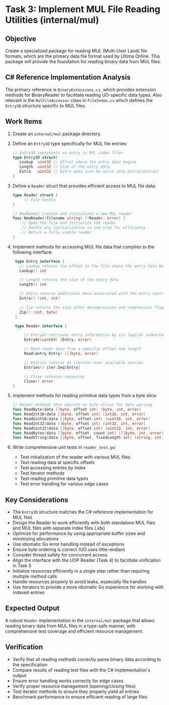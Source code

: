 # Task 3: Implement MUL File Reading Utilities (internal/mul)

## Objective

Create a specialized package for reading MUL (Multi-User Land) file formats, which are the primary data file format used by Ultima Online. This package will provide the foundation for reading binary data from MUL files.

## C# Reference Implementation Analysis

The primary reference is `BinaryExtensions.cs`, which provides extension methods for BinaryReader to facilitate reading UO-specific data types. Also relevant is the `MulFileAccessor` class in `FileIndex.cs` which defines the `Entry3D` structure specific to MUL files.

## Work Items

1. Create an `internal/mul` package directory.

2. Define an `Entry3D` type specifically for MUL file entries:

   ```go
   // Entry3D represents an entry in MUL index files
   type Entry3D struct{
      Lookup  uint32 // Offset where the entry data begins
      Length  uint32 // Size of the entry data
      Extra   uint32 // Extra data (can be split into Extra1/Extra2)
   }
   ```

3. Define a `Reader` struct that provides efficient access to MUL file data:

   ```go
   type Reader struct {
        // File handle
   }

   // NewReader creates and initializes a new MUL reader
   func NewReader(filename string) (*Reader, error) {
       // Open the file and initialize the reader
       // Handle any initialization in one step for efficiency
       // Return a fully usable reader
   }
   ```

4. Implement methods for accessing MUL file data that complies to the following interface:

   ```go
    type Entry interface {
      // Lookup returns the offset in the file where the entry data begins
      Lookup() int

      // Length returns the size of the entry data
      Length() int

      // Extra returns additional data associated with the entry (extra1, extra2)
      Extra() (int, int)

      // Zip returns the size after decompression and compression flag (0=none, 1=zlib, 2=mythic)
      Zip() (int, byte)
    }

    type Reader interface {

        // EntryAt retrieves entry information by its logical index/hash
        EntryAt(uint64) (Entry, error)

        // Read reads data from a specific offset and length
        Read(entry Entry) ([]byte, error)

        // Entries returns an iterator over available entries
        Entries() iter.Seq[Entry]

        // Close releases resources
        Close() error
   }
   ```

5. Implement methods for reading primitive data types from a byte slice:

   ```go
   // Helper methods that operate on byte slices for data parsing
   func ReadByte(data []byte, offset int) (byte, int, error)
   func ReadInt16(data []byte, offset int) (int16, int, error)
   func ReadUint16(data []byte, offset int) (uint16, int, error)
   func ReadInt32(data []byte, offset int) (int32, int, error)
   func ReadUint32(data []byte, offset int) (uint32, int, error)
   func ReadBytes(data []byte, offset, count int) ([]byte, int, error)
   func ReadString(data []byte, offset, fixedLength int) (string, int, error)
   ```

6. Write comprehensive unit tests in `reader_test.go`:
   - Test initialization of the reader with various MUL files
   - Test reading data at specific offsets
   - Test accessing entries by index
   - Test iterator methods
   - Test reading primitive data types
   - Test error handling for various edge cases

## Key Considerations

- The `Entry3D` structure matches the C# reference implementation for MUL files
- Design the Reader to work efficiently with both standalone MUL files and MUL files with separate index files (.idx)
- Optimize for performance by using appropriate buffer sizes and minimizing allocations
- Use idiomatic Go error handling instead of exceptions
- Ensure byte ordering is correct (UO uses little-endian)
- Consider thread safety for concurrent access
- Align the interface with the UOP Reader (Task 4) to facilitate unification in Task 5
- Initialize resources efficiently in a single step rather than requiring multiple method calls
- Handle resources properly to avoid leaks, especially file handles
- Use iterators to provide a more idiomatic Go experience for working with indexed entries

## Expected Output

A robust `Reader` implementation in the `internal/mul` package that allows reading binary data from MUL files in a type-safe manner, with comprehensive test coverage and efficient resource management.

## Verification

- Verify that all reading methods correctly parse binary data according to the specification
- Compare results of reading test files with the C# implementation's output
- Ensure error handling works correctly for edge cases
- Verify proper resource management (opening/closing files)
- Test iterator methods to ensure they properly yield all entries
- Benchmark performance to ensure efficient reading of large files
